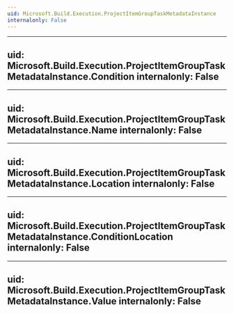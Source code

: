 ```yaml
---
uid: Microsoft.Build.Execution.ProjectItemGroupTaskMetadataInstance
internalonly: False
---
```


---
uid: Microsoft.Build.Execution.ProjectItemGroupTaskMetadataInstance.Condition
internalonly: False
---

---
uid: Microsoft.Build.Execution.ProjectItemGroupTaskMetadataInstance.Name
internalonly: False
---

---
uid: Microsoft.Build.Execution.ProjectItemGroupTaskMetadataInstance.Location
internalonly: False
---

---
uid: Microsoft.Build.Execution.ProjectItemGroupTaskMetadataInstance.ConditionLocation
internalonly: False
---

---
uid: Microsoft.Build.Execution.ProjectItemGroupTaskMetadataInstance.Value
internalonly: False
---

